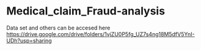 # Medical_claim_Fraud-analysis

Data set and others can be accesed here
https://drive.google.com/drive/folders/1vjZU0P5fg_UZ7s4ng18M5dfV5YnI-UDh?usp=sharing
